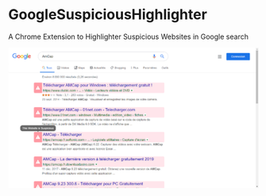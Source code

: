 # GoogleSuspiciousHighlighter
 A Chrome Extension to Highlighter Suspicious Websites in Google search

![Preview](preview.png)